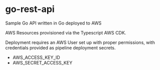 # go-rest-api
Sample Go API written in Go deployed to AWS

AWS Resources provisioned via the Typescript AWS CDK.

Deployment requires an AWS User set up with proper permissions, with credentials provided as pipeline deployment secrets.
- AWS_ACCESS_KEY_ID
- AWS_SECRET_ACCESS_KEY